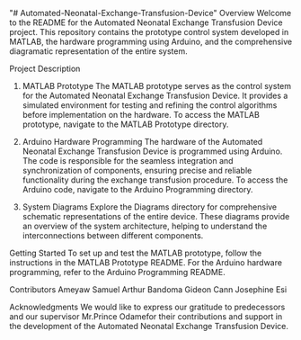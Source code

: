"# Automated-Neonatal-Exchange-Transfusion-Device" 
Overview
Welcome to the README for the Automated Neonatal Exchange Transfusion Device project. This repository contains the prototype control system developed in MATLAB, the hardware programming using Arduino, and the comprehensive diagramatic representation of the entire system.

Project Description
1. MATLAB Prototype
The MATLAB prototype serves as the control system for the Automated Neonatal Exchange Transfusion Device. It provides a simulated environment for testing and refining the control algorithms before implementation on the hardware. To access the MATLAB prototype, navigate to the MATLAB Prototype directory.

2. Arduino Hardware Programming
The hardware of the Automated Neonatal Exchange Transfusion Device is programmed using Arduino. The code is responsible for the seamless integration and synchronization of components, ensuring precise and reliable functionality during the exchange transfusion procedure. To access the Arduino code, navigate to the Arduino Programming directory.

3. System Diagrams
Explore the Diagrams directory for comprehensive schematic representations of the entire device. These diagrams provide an overview of the system architecture, helping to understand the interconnections between different components.

Getting Started
To set up and test the MATLAB prototype, follow the instructions in the MATLAB Prototype README. For the Arduino hardware programming, refer to the Arduino Programming README.

Contributors
Ameyaw Samuel Arthur
Bandoma Gideon
Cann Josephine Esi

Acknowledgments
We would like to express our gratitude to predecessors and our supervisor Mr.Prince Odamefor their contributions and support in the development of the Automated Neonatal Exchange Transfusion Device.
